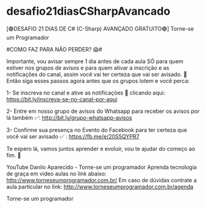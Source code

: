 # desafio21diasCSharpAvancado
[🟣DESAFIO 21 DIAS DE C# (C-Sharp) AVANÇADO GRATUITO🟣] Torne-se um Programador


#COMO FAZ PARA NÃO PERDER?  :scream:#

Importante, vou avisar sempre 1 dia antes de cada aula SÓ para quem estiver nos grupos de avisos e para quem ativar a inscrição e as notificações do canal, assim você vai ter certeza que vai ser avisado.
:mega: Então siga esses passos agora antes que os grupos lotem e você perca:

1- Se inscreva no canal e ative as notificações :bell: clicando aqui:
https://bit.ly/inscreva-se-no-canal-por-aqui

2- Entre em nosso grupo de avisos do Whatsapp para receber os avisos por lá também :white_check_mark::
http://bit.ly/grupo-whatsapp-avisos

3- Confirme sua presença no Evento do Facebook para ter certeza que você vai ser avisado :white_check_mark: :
https://fb.me/e/20S5QYPR7

Te espero lá, vamos juntos aprender e evoluir, vou te ajudar do começo ao fim. :facepunch:

YouTube
Danilo Aparecido - Torne-se um programador
Aprenda tecnologia de graça em video aulas no link abaixo: http://www.torneseumprogramador.com.br/ Em caso de dúvidas contrate a aula particular no link:
http://www.torneseumprogramador.com.br/agenda


Torne-se um programador

